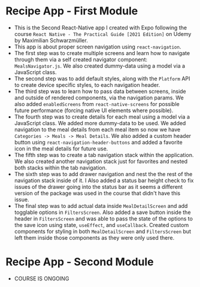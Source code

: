 ﻿# Recipe App - First Module
 - This is the Second React-Native app I created with Expo following the course `React Native - The Practical Guide [2021 Edition]` on Udemy by Maximilian Schwarzmüller.
 - This app is about proper screen navigation using `react-navigation`.
 - The first step was to create multiple screens and learn how to navigate through them via a self created navigator component: `MealsNavigator.js`. We also created dummy-data using a model via a JavaScript class.
 - The second step was to add default styles, along with the `Platform` API to create device specific styles, to each navigation header.
 - The third step was to learn how to pass data between screens, inside and outside of rendered components, via the navigation params. We also added `enabledScreens` from `react-native-screens` for possible future performance (forcing native UI elements where possible).
 - The fourth step was to create details for each meal using a model via a JavaScript class. We added more dummy-data to be used. We added navigation to the meal details from each meal item so now we have `Categories -> Meals -> Meal Details`. We also added a custom header button using `react-navigation-header-buttons` and added a favorite icon in the meal details for future use.
 - The fifth step was to create a tab navigation stack within the application. We also created another navigation stack just for favorites and nested both stacks within the tab navigation.
 - The sixth step was to add drawer navigation and nest the the rest of the navigation stack inside of it. I Also added a status bar height check to fix issues of the drawer going into the status bar as it seems a different version of the package was used in the course that didn't have this issue.
 - The final step was to add actual data inside `MealDetailScreen` and add togglable options in `FiltersScreen`. Also added a save button inside the header in `FiltersScreen` and was able to pass the state of the options to the save icon using state, `useEffect`, and `useCallback`. Created custom components for styling in both `MealDetailScreen` and `FiltersScreen` but left them inside those components as they were only used there.
# Recipe App - Second Module
 - COURSE IS ONGOING
